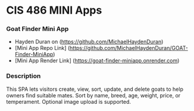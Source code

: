 # CIS 486 MINI Apps

### Goat Finder Mini App
- Hayden Duran on (https://github.com/MichaelHaydenDuran)
- [Mini App Repo Link] (https://github.com/MichaelHaydenDuran/GOAT-Finder-MiniApp)
- [Mini App Render Link] (https://goat-finder-miniapp.onrender.com)

### Description
This SPA lets visitors create, view, sort, update, and delete goats to help owners find suitable mates. Sort by name, breed, age, weight, price, or temperament. Optional image upload is supported.
